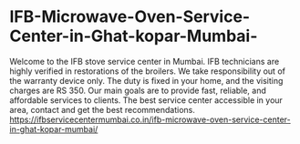 # IFB-Microwave-Oven-Service-Center-in-Ghat-kopar-Mumbai-
Welcome to the IFB stove service center in Mumbai. IFB technicians are highly verified in restorations of the broilers. We take responsibility out of the warranty device only. The duty is fixed in your home, and the visiting charges are RS 350. Our main goals are to provide fast, reliable, and affordable services to clients. The best service center accessible in your area, contact and get the best recommendations. https://ifbservicecentermumbai.co.in/ifb-microwave-oven-service-center-in-ghat-kopar-mumbai/
